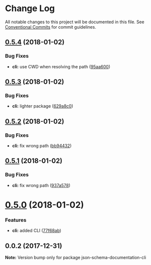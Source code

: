 # Change Log

All notable changes to this project will be documented in this file.
See [Conventional Commits](https://conventionalcommits.org) for commit guidelines.

<a name="0.5.4"></a>
## [0.5.4](https://github.com/fgribreau/json-schema-documentation/compare/v0.5.3...v0.5.4) (2018-01-02)


### Bug Fixes

* **cli:** use CWD when resolving the path ([95aa600](https://github.com/fgribreau/json-schema-documentation/commit/95aa600))




<a name="0.5.3"></a>
## [0.5.3](https://github.com/fgribreau/json-schema-documentation/compare/v0.5.2...v0.5.3) (2018-01-02)


### Bug Fixes

* **cli:** lighter package ([629a8c0](https://github.com/fgribreau/json-schema-documentation/commit/629a8c0))




<a name="0.5.2"></a>
## [0.5.2](https://github.com/fgribreau/json-schema-documentation/compare/v0.5.1...v0.5.2) (2018-01-02)


### Bug Fixes

* **cli:** fix wrong path ([bb94432](https://github.com/fgribreau/json-schema-documentation/commit/bb94432))




<a name="0.5.1"></a>
## [0.5.1](https://github.com/fgribreau/json-schema-documentation/compare/v0.5.0...v0.5.1) (2018-01-02)


### Bug Fixes

* **cli:** fix wrong path ([937a578](https://github.com/fgribreau/json-schema-documentation/commit/937a578))




<a name="0.5.0"></a>
# [0.5.0](https://github.com/fgribreau/json-schema-documentation/compare/v0.4.0...v0.5.0) (2018-01-02)


### Features

* **cli:** added CLI ([77f68ab](https://github.com/fgribreau/json-schema-documentation/commit/77f68ab))




<a name="0.0.2"></a>
## 0.0.2 (2017-12-31)




**Note:** Version bump only for package json-schema-documentation-cli
